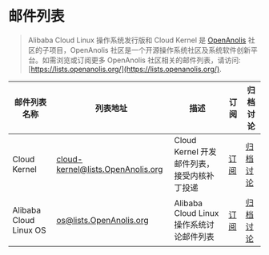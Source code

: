 邮件列表
========

> Alibaba Cloud Linux 操作系统发行版和 Cloud Kernel 是 [OpenAnolis](http://openanolis.org) 社区的子项目，OpenAnolis 社区是一个开源操作系统社区及系统软件创新平台。如需浏览或订阅更多 OpenAnolis 社区相关的邮件列表，请访问: [https://lists.openanolis.org/](https://lists.openanolis.org/).

| 邮件列表名称 | 列表地址 | 描述 | 订阅 | 归档讨论 |
|-----------|--------------|-------------|-----------|--------------|
|Cloud Kernel|cloud-kernel@lists.OpenAnolis.org | Cloud Kernel 开发邮件列表，接受内核补丁投递|[订阅](https://lists.openanolis.org/postorius/lists/cloud-kernel.lists.openanolis.org/) | [归档讨论](https://lists.openanolis.org/hyperkitty/list/cloud-kernel@lists.openanolis.org/)|
|Alibaba Cloud Linux OS|os@lists.OpenAnolis.org | Alibaba Cloud Linux 操作系统讨论邮件列表| [订阅](https://lists.openanolis.org/postorius/lists/os.lists.openanolis.org/) | [归档讨论](https://lists.openanolis.org/hyperkitty/list/os@lists.openanolis.org/) |
